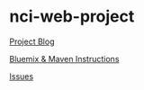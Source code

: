 # nci-web-project

[Project Blog](https://oneillal.github.io/nci-web-project/)

[Bluemix & Maven Instructions](https://github.com/oneillal/nci-web-project/blob/master/docs/Bluemix_Maven.md)

[Issues](https://github.com/oneillal/nci-web-project/issues?utf8=%E2%9C%93&q=is%3Aissue)
